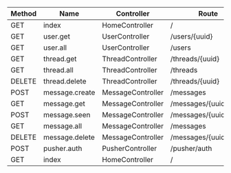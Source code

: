 |Method|Name|Controller|Route|
|-|--|-|-|
|GET| index |HomeController| / |
|GET| user.get |UserController| /users/{uuid} |
|GET| user.all |UserController| /users |
|GET| thread.get |ThreadController| /threads/{uuid} |
|GET| thread.all |ThreadController| /threads |
|DELETE| thread.delete |ThreadController| /threads/{uuid} |
|POST| message.create |MessageController| /messages |
|GET| message.get |MessageController| /messages/{uuid} |
|POST| message.seen |MessageController| /messages/{uuid}/seen |
|GET| message.all |MessageController| /messages |
|DELETE| message.delete |MessageController| /messages/{uuid} |
|POST| pusher.auth |PusherController| /pusher/auth |
|GET| index |HomeController| / |

